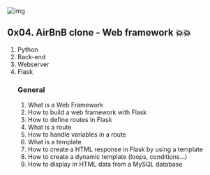 ![img](https://assets.imaginablefutures.com/media/images/ALX_Logo.max-200x150.png)

## 0x04. AirBnB clone - Web framework 💥💥

<ol>
<li>Python</li>
<li>Back-end</li>
<li>Webserver</li>
<li>Flask</li>

### General
<ol>
<li>What is a Web Framework</li>
<li>How to build a web framework with Flask</li>
<li>How to define routes in Flask</li>
<li>What is a route</li>
<li>How to handle variables in a route</li>
<li>What is a template</li>
<li>How to create a HTML response in Flask by using a template</li>
<li>How to create a dynamic template (loops, conditions…)</li>
<li>How to display in HTML data from a MySQL database</li>
</ol>
